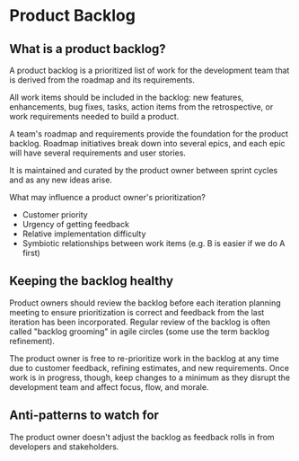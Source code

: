 # Product Backlog

## What is a product backlog?

A product backlog is a prioritized list of work for the development team that is derived from the roadmap and its requirements.

All work items should be included in the backlog: new features, enhancements, bug fixes, tasks, action items from the retrospective, or work requirements needed to build a product.

A team's roadmap and requirements provide the foundation for the product backlog. Roadmap initiatives break down into several epics, and each epic will have several requirements and user stories.

It is maintained and curated by the product owner between sprint cycles and as any new ideas arise.

What may influence a product owner's prioritization?

- Customer priority
- Urgency of getting feedback
- Relative implementation difficulty
- Symbiotic relationships between work items (e.g. B is easier if we do A first)


## Keeping the backlog healthy

Product owners should review the backlog before each iteration planning meeting to ensure prioritization is correct and feedback from the last iteration has been incorporated. Regular review of the backlog is often called "backlog grooming" in agile circles (some use the term backlog refinement).

The product owner is free to re-prioritize work in the backlog at any time due to customer feedback, refining estimates, and new requirements. Once work is in progress, though, keep changes to a minimum as they disrupt the development team and affect focus, flow, and morale. 


## Anti-patterns to watch for

The product owner doesn't adjust the backlog as feedback rolls in from developers and stakeholders.
